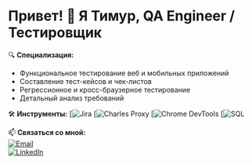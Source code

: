 # Привет! 👋 Я Тимур, QA Engineer / Тестировщик

🔍 **Специализация:**  
- Функциональное тестирование веб и мобильных приложений  
- Составление тест-кейсов и чек-листов  
- Регрессионное и кросс-браузерное тестирование
- Детальный анализ требований

🛠 **Инструменты:**
[![Jira](https://img.shields.io/badge/-Jira-0052CC?logo=jira)
[![Charles Proxy](https://img.shields.io/badge/-Charles_Proxy-6C814B)
[![Chrome DevTools](https://img.shields.io/badge/-DevTools-4285F4?logo=googlechrome)
[![SQL](https://img.shields.io/badge/-SQL-4479A1?logo=mysql)

📫 **Связаться со мной:**  
[![Email](https://img.shields.io/badge/-Email-D14836?logo=gmail)](mailto:timur-38mars@yandex.ru)  
[![LinkedIn](https://img.shields.io/badge/-LinkedIn-0A66C2?logo=linkedin)](https://www.linkedin.com/in/timur-vildanov-183b88283/)
